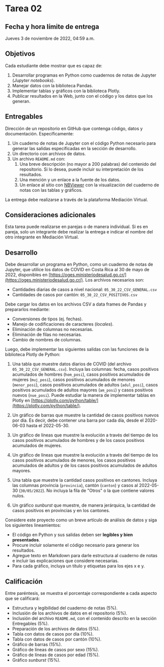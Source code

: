 # Tarea 02

## Fecha y hora límite de entrega
Jueves 3 de noviembre de 2022, 04:59 a.m.

## Objetivos
Cada estudiante debe mostrar que es capaz de:

1. Desarrollar programas en Python como cuadernos de notas de Jupyter (*Jupyter notebooks*).
2. Manejar datos con la biblioteca Pandas.
3. Implementar tablas y gráficos con la biblioteca Plotly.
4. Publicar resultados en la Web, junto con el código y los datos que los generan.

## Entregables
Dirección de un repositorio en GitHub que contenga código, datos y documentación. Específicamente:

1. Un cuaderno de notas de Jupyter con el código Python necesario para generar las salidas especificadas en la sección de desarrollo.
2. Un directorio con archivos de datos.
3. Un archivo `README.md` con:
    1. Una breve descripción (no mayor a 200 palabras) del contenido del repositorio. Si lo desea, puede incluir su interpretación de los resultados.
    2. Una mención y un enlace a la fuente de los datos.
    3. Un enlace al sitio con [NBViewer](https://nbviewer.org/) con la visualización del cuaderno de notas con las tablas y gráficos.

La entrega debe realizarse a través de la plataforma Mediación Virtual.

## Consideraciones adicionales
Esta tarea puede realizarse en parejas o de manera individual. Si es en pareja, solo un integrante debe realizar la entrega e indicar el nombre del otro integrante en Mediación Virtual.

## Desarrollo
Debe desarrollar un programa en Python, como un cuaderno de notas de Jupyter, que utilice los datos de COVID en Costa Rica al 30 de mayo de 2022, disponibles en [https://oges.ministeriodesalud.go.cr/](https://oges.ministeriodesalud.go.cr/). Los archivos necesarios son:

- Cantidades diarias de casos a nivel nacional: `05_30_22_CSV_GENERAL.csv`
- Cantidades de casos por cantón: `05_30_22_CSV_POSITIVOS.csv`

Debe cargar los datos en los archivos CSV a data frames de Pandas y prepararlos mediante:

- Conversiones de tipos (ej. fechas).
- Manejo de codificaciones de caracteres (*locales*).
- Eliminación de columnas no necesarias.
- Eliminación de filas no necesarias.
- Cambio de nombres de columnas.

Luego, debe implementar las siguientes salidas con las funciones de la biblioteca Plotly de Python:

1. Una tabla que muestre datos diarios de COVID (del archivo `05_30_22_CSV_GENERAL.csv`). Incluya las columnas: fecha, casos positivos acumulados de hombres (`hom_posi`), casos positivos acumulados de mujeres (`muj_posi`), casos positivos acumulados de menores (`menor_posi`), casos positivos acumulados de adultos (`adul_posi`), casos positivos acumulados de adultos mayores (`am_posi`) y casos positivos nuevos (`nue_posi`). Puede estudiar la manera de implementar tablas en Plotly en [https://plotly.com/python/table/](https://plotly.com/python/table/).

2. Un gráfico de barras que muestre la cantidad de casos positivos nuevos por día. Es decir, debe contener una barra por cada día, desde el 2020-06-03 hasta el 2022-05-30.

3. Un gráfico de líneas que muestre la evolución a través del tiempo de los casos positivos acumulados de hombres y de los casos positivos acumulados de mujeres.

4. Un gráfico de líneas que muestre la evolución a través del tiempo de los casos positivos acumulados de menores, los casos positivos acumulados de adultos y de los casos positivos acumulados de adultos mayores.

5. Una tabla que muestre la cantidad casos positivos en cantones. Incluya las columnas provincia (`provincia`), cantón (`canton`) y casos al 2022-05-30 (`30/05/2022`). No incluya la fila de "Otros" o la que contiene valores nulos. 

6. Un gráfico *sunburst* que muestre, de manera jerárquica, la cantidad de casos positivos en provincias y en los cantones.


Considere este proyecto como un breve artículo de análisis de datos y siga los siguientes lineamientos:

- El código en Python y sus salidas deben ser **legibles y bien presentados**. 
- Procure incluir solamente el código necesario para generar los resultados.
- Agregue texto en Markdown para darle estructura al cuaderno de notas e incluir las explicaciones que considere necesarias.
- Para cada gráfico, incluya un título y etiquetas para los ejes x e y.

## Calificación
Entre paréntesis, se muestra el porcentaje correspondiente a cada aspecto que se calificará:

- Estructura y legibilidad del cuaderno de notas (5%).
- Inclusión de los archivos de datos en el repositorio (5%).
- Inclusión del archivo `README.md`, con el contenido descrito en la sección Entregables (5%).
- Preparación de los archivos de datos (5%).
- Tabla con datos de casos por día (10%).
- Tabla con datos de casos por cantón (10%).
- Gráfico de barras (15%).
- Gráfico de líneas de casos por sexo (15%).
- Gráfico de líneas de casos por edad (15%).
- Gráfico *sunburst* (15%).
